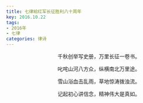 ```yaml
---
title: 七律給红军长征胜利八十周年
key: 2016.10.22
tags: 
- 2016年 
- 七律
categories: 律诗
---
```


<p align="center">千秋创举写史册，万里长征一卷书。
</p>
<p align="center">叱咤山河八方众，纵横南北万里途。
</p>
<p align="center">雪山浴血击乱雨，草地惊涛拨浊流。
</p>
<p align="center">记起初心讲信念，精神伟大是真如。
</p>
